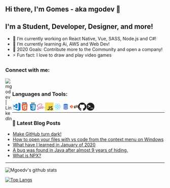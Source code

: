 ## Hi there, I'm Gomes - aka mgodev 👋

## I'm a Student, Developer, Designer, and more!

- 🔭 I’m currently working on React Native, Vue, SASS, Node.js and C#!
- 🌱 I’m currently learning Ai, AWS and Web Dev!
- 🥅 2020 Goals: Contribute more to the Community and open a company!
- ⚡ Fun fact: I love to draw and play video games

### Connect with me:

[<img align="left" alt="mgodev | LinkedIn" width="22px" src="https://cdn.jsdelivr.net/npm/simple-icons@v3/icons/linkedin.svg" />][linkedin]

<br />

### Languages and Tools:

<img align="left" alt="Visual Studio Code" width="26px" src="https://raw.githubusercontent.com/github/explore/80688e429a7d4ef2fca1e82350fe8e3517d3494d/topics/visual-studio-code/visual-studio-code.png" /><img align="left" alt="html5" width="26px" src="https://raw.githubusercontent.com/github/explore/80688e429a7d4ef2fca1e82350fe8e3517d3494d/topics/html/html.png" /><img align="left" alt="CSS3" width="26px" src="https://raw.githubusercontent.com/github/explore/80688e429a7d4ef2fca1e82350fe8e3517d3494d/topics/css/css.png" /><img align="left" alt="sass" width="26px" src="https://raw.githubusercontent.com/github/explore/80688e429a7d4ef2fca1e82350fe8e3517d3494d/topics/sass/sass.png" /><img align="left" alt="JavaScript" width="26px" src="https://raw.githubusercontent.com/github/explore/80688e429a7d4ef2fca1e82350fe8e3517d3494d/topics/javascript/javascript.png" /><img align="left" alt="react" width="26px" src="https://raw.githubusercontent.com/github/explore/80688e429a7d4ef2fca1e82350fe8e3517d3494d/topics/react/react.png" /><img align="left" alt="SQL" width="26px" src="https://raw.githubusercontent.com/github/explore/80688e429a7d4ef2fca1e82350fe8e3517d3494d/topics/sql/sql.png" /><img align="left" alt="git" width="26px" src="https://raw.githubusercontent.com/github/explore/80688e429a7d4ef2fca1e82350fe8e3517d3494d/topics/git/git.png" /><img align="left" alt="GitHub" width="26px" src="https://raw.githubusercontent.com/github/explore/78df643247d429f6cc873026c0622819ad797942/topics/github/github.png" /><img align="left" alt="html5" width="26px" src="https://raw.githubusercontent.com/github/explore/80688e429a7d4ef2fca1e82350fe8e3517d3494d/topics/terminal/terminal.png" />

<br />

---

### 📕 Latest Blog Posts

<!-- BLOG-POST-LIST:START -->
- [Make GitHub turn dark!](https://dev.to/matheusgomes062/make-github-turn-dark-14a0)
- [How to open your files with vs code from the context menu on Windows](https://dev.to/matheusgomes062/how-to-open-your-files-with-vs-code-from-the-context-menu-on-windows-5fi9)
- [What have I learned in January of 2020](https://dev.to/matheusgomes062/what-have-i-learned-in-january-of-2020-4838)
- [A bug was found in Java after almost 9 years of hiding.](https://dev.to/matheusgomes062/a-bug-was-found-in-java-after-almost-9-years-of-hiding-2d4k)
- [What is NPX?](https://dev.to/matheusgomes062/what-is-npx-2oj9)
<!-- BLOG-POST-LIST:END -->

---

![Mgoedv's github stats](https://github-readme-stats.vercel.app/api?username=matheusgomes062&show_icons=true&theme=radical)

[![Top Langs](https://github-readme-stats.vercel.app/api/top-langs/?username=matheusgomes062)](https://github.com/anuraghazra/github-readme-stats)

[linkedin]: https://www.linkedin.com/in/mgodev/
